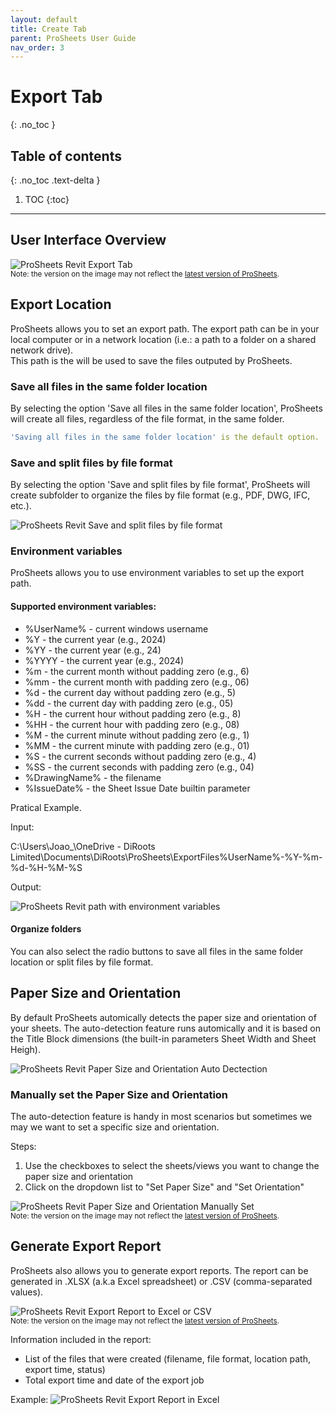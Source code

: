 ```yaml
---
layout: default
title: Create Tab
parent: ProSheets User Guide
nav_order: 3
---
```


# Export Tab
{: .no_toc }

## Table of contents
{: .no_toc .text-delta }

1. TOC
{:toc}

---

## User Interface Overview

![ProSheets Revit Export Tab](../../../assets\images\GIFs\Export\PS-MainUI.png)  
<sub>Note: the version on the image may not reflect the [latest version of ProSheets](https://diroots.com/revit-plugins/revit-to-pdf-dwg-dgn-dwf-nwc-ifc-and-images-with-prosheets/).</sub>

## Export Location

ProSheets allows you to set an export path. The export path can be in your local computer or in a network location (i.e.: a path to a folder on a shared network drive).  
This path is the will be used to save the files outputed by ProSheets.

### Save all files in the same folder location

By selecting the option 'Save all files in the same folder location', ProSheets will create all files, regardless of the file format, in the same folder.

```yaml
'Saving all files in the same folder location' is the default option. 
```

### Save and split files by file format

By selecting the option 'Save and split files by file format', ProSheets will create subfolder to organize the files by file format (e.g., PDF, DWG, IFC, etc.).

![ProSheets Revit Save and split files by file format](../../../assets/images/PS-split-files-by-format.png)  

### Environment variables

ProSheets allows you to use environment variables to set up the export path.

#### Supported environment variables:
- %UserName% - current windows username
- %Y - the current year (e.g., 2024)
- %YY - the current year (e.g., 24)
- %YYYY - the current year (e.g., 2024)
- %m - the current month without padding zero (e.g., 6)
- %mm - the current month with padding zero (e.g., 06)
- %d - the current day without padding zero (e.g., 5)
- %dd - the current day with padding zero (e.g., 05)
- %H - the current hour without padding zero (e.g., 8)
- %HH - the current hour with padding zero (e.g., 08)
- %M - the current minute without padding zero (e.g., 1)
- %MM - the current minute with padding zero (e.g., 01)
- %S - the current seconds without padding zero (e.g., 4)
- %SS - the current seconds with padding zero (e.g., 04)
- %DrawingName% - the filename
- %IssueDate% - the Sheet Issue Date builtin parameter

Pratical Example.  

Input:  

C:\Users\Joao_\OneDrive - DiRoots Limited\Documents\DiRoots\ProSheets\ExportFiles\%UserName%-%Y-%m-%d-%H-%M-%S  

Output:  

![ProSheets Revit path with environment variables](../../../assets/images/PS-path-environment-variables.png)

#### Organize folders

You can also select the radio buttons to save all files in the same folder location or split files by file format.

## Paper Size and Orientation

By default ProSheets automically detects the paper size and orientation of your sheets. The auto-detection feature runs automically and it is based on the Title Block dimensions (the built-in parameters Sheet Width and Sheet Heigh).

![ProSheets Revit Paper Size and Orientation Auto Dectection](../../../assets/images/PS-Revit-Sheet-Width-Height-Orientation.png)  

### Manually set the Paper Size and Orientation

The auto-detection feature is handy in most scenarios but sometimes we may we want to set a specific size and orientation. 

Steps:
1. Use the checkboxes to select the sheets/views you want to change the paper size and orientation
2. Click on the dropdown list to "Set Paper Size" and "Set Orientation"

![ProSheets Revit Paper Size and Orientation Manually Set](../../../assets\images\GIFs\Export\PS-PaperSizeOrientation.gif)  
<sub>Note: the version on the image may not reflect the [latest version of ProSheets](https://diroots.com/revit-plugins/revit-to-pdf-dwg-dgn-dwf-nwc-ifc-and-images-with-prosheets/).</sub>


## Generate Export Report

ProSheets also allows you to generate export reports. The report can be generated in .XLSX (a.k.a Excel spreadsheet) or .CSV (comma-separated values).  

![ProSheets Revit Export Report to Excel or CSV](../../../assets\images\GIFs\Export\PS-Report.gif)  
<sub>Note: the version on the image may not reflect the [latest version of ProSheets](https://diroots.com/revit-plugins/revit-to-pdf-dwg-dgn-dwf-nwc-ifc-and-images-with-prosheets/).</sub>

Information included in the report:
- List of the files that were created (filename, file format, location path, export time, status)
- Total export time and date of the export job

Example:
![ProSheets Revit Export Report in Excel](../../../assets/images/PS-Revit-Excel-Report.png)  

